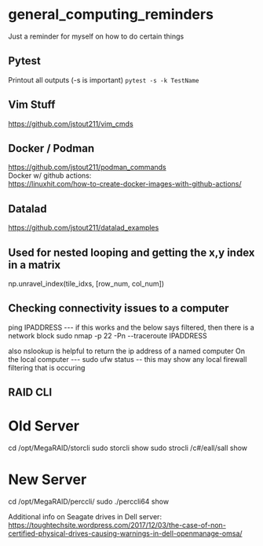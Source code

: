 # general_computing_reminders
Just a reminder for myself on how to do certain things

## Pytest
Printout all outputs (-s is important)
`pytest -s -k TestName`

## Vim Stuff
https://github.com/jstout211/vim_cmds

## Docker / Podman
https://github.com/jstout211/podman_commands  <br>
Docker w/ github actions: <br>
https://linuxhit.com/how-to-create-docker-images-with-github-actions/

## Datalad
https://github.com/jstout211/datalad_examples

## Used for nested looping and getting the x,y index in a matrix
np.unravel_index(tile_idxs, [row_num, col_num])

## Checking connectivity issues to a computer
ping IPADDRESS --- if this works and the below says filtered, then there is a network block
sudo nmap -p 22 -Pn --traceroute IPADDRESS

also nslookup is helpful to return the ip address of a named computer
On the local computer --- sudo ufw status -- this may show any local firewall filtering that is occuring

## RAID CLI
# Old Server
cd /opt/MegaRAID/storcli
sudo storcli show
sudo strocli /c#/eall/sall show 
# New Server
cd /opt/MegaRAID/perccli/
sudo ./perccli64 show

Additional info on Seagate drives in Dell server: https://toughtechsite.wordpress.com/2017/12/03/the-case-of-non-certified-physical-drives-causing-warnings-in-dell-openmanage-omsa/







